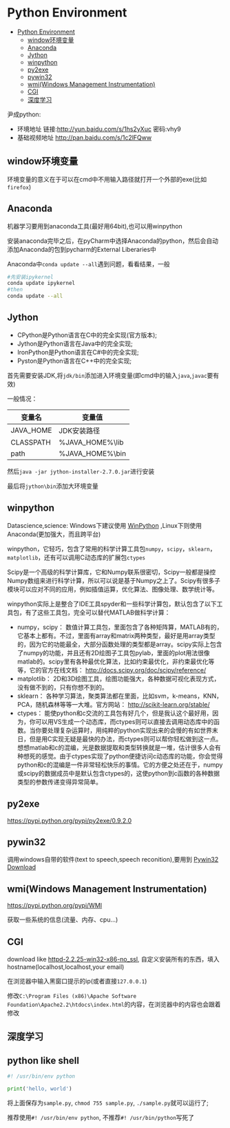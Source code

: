 # Python Environment

- [Python Environment](#python-environment)
    - [window环境变量](#window%E7%8E%AF%E5%A2%83%E5%8F%98%E9%87%8F)
    - [Anaconda](#anaconda)
    - [Jython](#jython)
    - [winpython](#winpython)
    - [py2exe](#py2exe)
    - [pywin32](#pywin32)
    - [wmi(Windows Management Instrumentation)](#wmiwindows-management-instrumentation)
    - [CGI](#cgi)
    - [深度学习](#%E6%B7%B1%E5%BA%A6%E5%AD%A6%E4%B9%A0)

尹成python:

- 环境地址
链接:http://yun.baidu.com/s/1hs2yXuc 密码:vhy9
- 基础视频地址
http://pan.baidu.com/s/1c2lFQww

## window环境变量

环境变量的意义在于可以在cmd中不用输入路径就打开一个外部的exe(比如`firefox`)

## Anaconda

机器学习要用到anaconda工具(最好用64bit),也可以用winpython

安装anaconda完毕之后，在pyCharm中选择Anaconda的python，然后会自动添加Anaconda的包到pycharm的External Liberaries中

Anaconda中`conda update --all`遇到问题，看看结果，一般

```bash
#先安装ipykernel
conda update ipykernel
#then
conda update --all
```

## Jython

- CPython是Python语言在C中的完全实现(官方版本);
- Jython是Python语言在Java中的完全实现;
- IronPython是Python语言在C#中的完全实现;
- Pyston是Python语言在C++中的完全实现;

首先需要安装JDK,将`jdk/bin`添加进入环境变量(即cmd中的输入`java`,`javac`要有效)

一般情况：

变量名|变量值
---|---
JAVA_HOME|JDK安装路径
CLASSPATH|%JAVA_HOME%\lib
path|%JAVA_HOME%\bin

然后`java -jar jython-installer-2.7.0.jar`进行安装

最后将`jython\bin`添加大环境变量

## winpython

Datascience,science: Windows下建议使用
[WinPython](https://sourceforge.net/projects/winpython/)
,Linux下则使用Anaconda(更加强大，而且跨平台)

winpython，它轻巧，包含了常用的科学计算工具包`numpy`，`scipy`，`sklearn`，`matplotlib`，还有可以调用C动态库的扩展包`ctypes`

Scipy是一个高级的科学计算库，它和Numpy联系很密切，Scipy一般都是操控Numpy数组来进行科学计算，所以可以说是基于Numpy之上了。Scipy有很多子模块可以应对不同的应用，例如插值运算，优化算法、图像处理、数学统计等。

winpython实际上是整合了IDE工具spyder和一些科学计算包，默认包含了以下工具包，有了这些工具包，完全可以替代MATLAB做科学计算：

- numpy，scipy： 数值计算工具包，里面包含了各种矩阵算，MATLAB有的，它基本上都有。不过，里面有array和matrix两种类型，最好是用array类型的，因为它的功能最全，大部分函数处理的类型都是array。scipy实际上包含了numpy的功能，并且还有2D绘图子工具包pylab，里面的plot用法很像matlab的。scipy里有各种最优化算法，比如约束最优化，非约束最优化等等，它的官方在线文档： http://docs.scipy.org/doc/scipy/reference/
- matplotlib： 2D和3D绘图工具，绘图功能强大，各种数据可视化表现方式，没有做不到的，只有你想不到的。
- sklearn： 各种学习算法，聚类算法都在里面，比如svm，k-means，KNN，PCA，随机森林等等一大堆。官方网站： http://scikit-learn.org/stable/
- ctypes： 能使python和c交流的工具包有好几个，但是我认这个最好用，因为，你可以用VS生成一个动态库，而ctypes则可以直接去调用动态库中的函数。当你要处理复杂运算时，用纯粹的python实现出来的会慢的有如世界末日，但是用C实现无疑是最快的办法，而ctypes则可以帮你轻松做到这一点。想想matlab和c的混编，光是数据提取和类型转换就是一堆，估计很多人会有种想死的感觉。由于ctypes实现了python便捷访问c动态库的功能，你会觉得python和c的混编是一件非常轻松快乐的事情。它的方便之处还在于，numpy或scipy的数据成员中是默认包含ctypes的，这使python到c函数的各种数据类型的参数传递变得异常简单。

## py2exe

https://pypi.python.org/pypi/py2exe/0.9.2.0

## pywin32

调用windows自带的软件(text to speech,speech reconition),要用到
[Pywin32 Download](https://sourceforge.net/projects/pywin32/)

## wmi(Windows Management Instrumentation)

https://pypi.python.org/pypi/WMI

获取一些系统的信息(流量、内存、cpu...)

## CGI

download like
[httpd-2.2.25-win32-x86-no_ssl](https://archive.apache.org/dist/httpd/binaries/win32/), 自定义安装所有的东西，填入hostname(localhost,localhost,your email)

在浏览器中输入黑窗口提示的ip(或者直接`127.0.0.1`)

修改`C:\Program Files (x86)\Apache Software Foundation\Apache2.2\htdocs\index.html`的内容，在浏览器中的内容也会跟着修改

## 深度学习

## python like shell

```python
#! /usr/bin/env python

print('hello, world')
```

将上面保存为`sample.py`, `chmod 755 sample.py`, `./sample.py`就可以运行了;

推荐使用`#! /usr/bin/env python`, 不推荐`#! /usr/bin/python`写死了